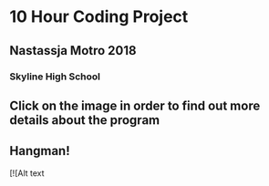 # 10 Hour Coding Project
## Nastassja Motro 2018
### Skyline High School
## Click on the image in order to find out more details about the program

## Hangman!
[![Alt text
